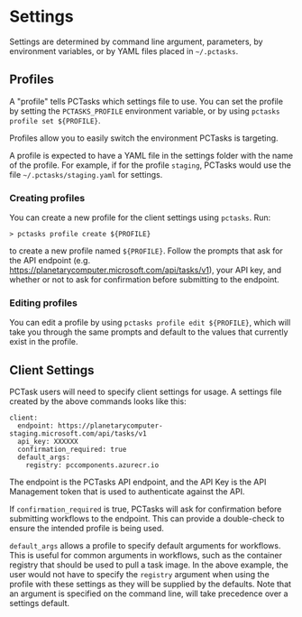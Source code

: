 # Settings

Settings are determined by command line argument, parameters, by environment variables, or by YAML files placed in `~/.pctasks`.

## Profiles

A "profile" tells PCTasks which settings file to use. You can set the profile by setting the `PCTASKS_PROFILE` environment variable, or by using `pctasks profile set ${PROFILE}`.

Profiles allow you to easily switch the environment PCTasks is targeting.

A profile is expected to have a YAML file in the settings folder with the name of the profile. For example, if for the profile `staging`, PCTasks would use the file `~/.pctasks/staging.yaml` for settings.

### Creating profiles

You can create a new profile for the client settings using `pctasks`. Run:

```
> pctasks profile create ${PROFILE}
```
to create a new profile named `${PROFILE}`. Follow the prompts that ask for the API endpoint (e.g. <https://planetarycomputer.microsoft.com/api/tasks/v1>), your API key, and whether or not to ask for confirmation before submitting to the endpoint.

### Editing profiles

You can edit a profile by using `pctasks profile edit ${PROFILE}`, which will take you through the same prompts and default to the values that currently exist in the profile.

## Client Settings

PCTask users will need to specify client settings for usage. A settings file created by the above commands looks like this:

```
client:
  endpoint: https://planetarycomputer-staging.microsoft.com/api/tasks/v1
  api_key: XXXXXX
  confirmation_required: true
  default_args:
    registry: pccomponents.azurecr.io
```

The endpoint is the PCTasks API endpoint, and the API Key is the API Management token that is used to authenticate against the API.

If `confirmation_required` is true, PCTasks will ask for confirmation before submitting workflows to the endpoint. This can provide a double-check to ensure the intended profile is being used.

`default_args` allows a profile to specify default arguments for workflows. This is useful for common arguments in workflows, such as the container registry that should be used to pull a task image. In the above example, the user would not have to specify the `registry` argument when using the profile with these settings as they will be supplied by the defaults. Note that an argument is specified on the command line, will take precedence over a settings default.